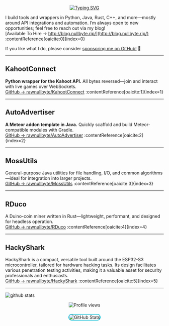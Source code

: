 <p align=center>
  <a href="https://git.io/typing-svg"><img src="https://readme-typing-svg.demolab.com?font=Fira+Code&size=15&pause=1000&color=368FF7&center=true&width=435&lines=Hi+%F0%9F%91%8B%2C+I+am+Null!;Just+a+typical+Python%2FJS+programmer.;I+love+reverse+engineering+discord+api+xd" alt="Typing SVG" /></a>
</p>

I build tools and wrappers in Python, Java, Rust, C++, and more—mostly around API integrations and automation. I’m always open to new opportunities; feel free to reach out via my blog!  
[Available To Hire → http://blog.nullbyte.rip/](http://blog.nullbyte.rip/) :contentReference[oaicite:0]{index=0}

If you like what I do, please consider [sponsoring me on GitHub!](https://github.com/sponsors/rawnullbyte) 🙏

---

## KahootConnect  
**Python wrapper for the Kahoot API.** All bytes reversed—join and interact with live games over WebSockets.  
[GitHub → rawnullbyte/KahootConnect](https://github.com/rawnullbyte/KahootConnect) :contentReference[oaicite:1]{index=1}

---

## AutoAdvertiser  
**A Meteor addon template in Java.** Quickly scaffold and build Meteor-compatible modules with Gradle.  
[GitHub → rawnullbyte/AutoAdvertiser](https://github.com/rawnullbyte/AutoAdvertiser) :contentReference[oaicite:2]{index=2}

---

## MossUtils  
General-purpose Java utilities for file handling, I/O, and common algorithms—ideal for integration into larger projects.  
[GitHub → rawnullbyte/MossUtils](https://github.com/rawnullbyte/MossUtils) :contentReference[oaicite:3]{index=3}

---

## RDuco  
A Duino-coin miner written in Rust—lightweight, performant, and designed for headless operation.  
[GitHub → rawnullbyte/RDuco](https://github.com/rawnullbyte/RDuco) :contentReference[oaicite:4]{index=4}

---

## HackyShark  
HackyShark is a compact, versatile tool built around the ESP32-S3 microcontroller, tailored for hardware hacking tasks. Its design facilitates various penetration testing activities, making it a valuable asset for security professionals and enthusiasts.  
[GitHub → rawnullbyte/HackyShark](https://github.com/rawnullbyte/HackyShark) :contentReference[oaicite:5]{index=5}

---

![github stats](https://github-readme-stats.vercel.app/api?username=rawnullbyte&theme=radical&show_icons=true&hide_border=true)


<p align=center>
  <img src="https://count.getloli.com/@rawnullbyte?name=Tips-Discord&theme=rule34&padding=7&offset=0&align=center&scale=1&pixelated=1&darkmode=auto" alt="Profile views" />
</p>
  
<div align="center" style="margin: 20px 0;">
  <img src="https://github-readme-stats.vercel.app/api?username=rawnullbyte&show_icons=true&theme=react&title_color=00bcd4&icon_color=00bcd4&bg_color=0d1117&text_color=c9d1d9&border_color=0d1117" alt="GitHub Stats" style="border: 2px solid #00bcd4; border-radius: 10px;" />
</div>
